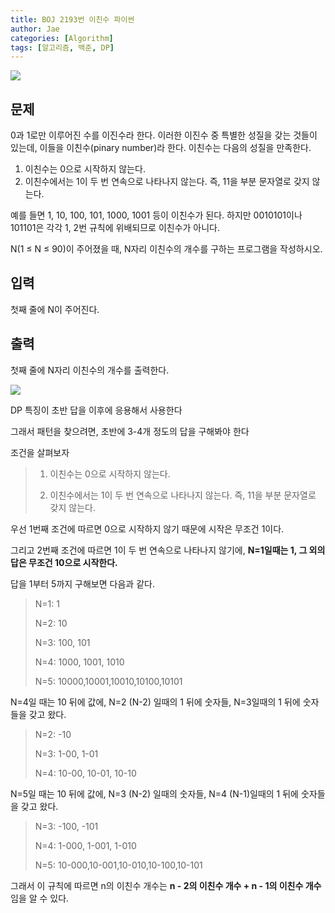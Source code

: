 ```yaml
---
title: BOJ 2193번 이친수 파이썬
author: Jae
categories: [Algorithm]
tags: [알고리즘, 백준, DP]
---
```


![](https://velog.velcdn.com/images/a87380/post/ba269882-766f-4106-82ff-9a70067861b0/image.png)

## 문제

0과 1로만 이루어진 수를 이진수라 한다. 이러한 이진수 중 특별한 성질을 갖는 것들이 있는데, 이들을 이친수(pinary number)라 한다. 이친수는 다음의 성질을 만족한다.

1. 이친수는 0으로 시작하지 않는다.
2. 이친수에서는 1이 두 번 연속으로 나타나지 않는다. 즉, 11을 부분 문자열로 갖지 않는다.

예를 들면 1, 10, 100, 101, 1000, 1001 등이 이친수가 된다. 하지만 0010101이나 101101은 각각 1, 2번 규칙에 위배되므로 이친수가 아니다.

N(1 ≤ N ≤ 90)이 주어졌을 때, N자리 이친수의 개수를 구하는 프로그램을 작성하시오.

## 입력

첫째 줄에 N이 주어진다.

## 출력

첫째 줄에 N자리 이친수의 개수를 출력한다.

![](https://velog.velcdn.com/images/a87380/post/d77b571a-dfaf-4faa-8e12-8e2208643f83/image.png)

DP 특징이 초반 답을 이후에 응용해서 사용한다

그래서 패턴을 찾으려면, 초반에 3-4개 정도의 답을 구해봐야 한다

조건을 살펴보자

> 1. 이친수는 0으로 시작하지 않는다.
>
> 2. 이친수에서는 1이 두 번 연속으로 나타나지 않는다. 즉, 11을 부분 문자열로 갖지 않는다.

우선 1번째 조건에 따르면 0으로 시작하지 않기 때문에 시작은 무조건 1이다.

그리고 2번째 조건에 따르면 1이 두 번 연속으로 나타나지 않기에, **N=1일때는 1, 그 외의 답은 무조건 10으로 시작한다.**

답을 1부터 5까지 구해보면 다음과 같다.

> N=1: 1
>
> N=2: 10
>
> N=3: 100, 101
>
> N=4: 1000, 1001, 1010
>
> N=5: 10000,10001,10010,10100,10101

N=4일 때는 10 뒤에 값에, N=2 (N-2) 일때의 1 뒤에 숫자들, N=3일때의 1 뒤에 숫자들을 갖고 왔다.

> N=2: -10
>
> N=3: 1-00, 1-01
>
> N=4: 10-00, 10-01, 10-10

N=5일 때는 10 뒤에 값에, N=3 (N-2) 일때의 숫자들, N=4 (N-1)일때의 1 뒤에 숫자들을 갖고 왔다.

> N=3: -100, -101
>
> N=4: 1-000, 1-001, 1-010
>
> N=5: 10-000,10-001,10-010,10-100,10-101

그래서 이 규칙에 따르면 n의 이친수 개수는 **n - 2의 이친수 개수 + n - 1의 이친수 개수**임을 알 수 있다.
